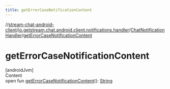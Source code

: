 ```yaml
---
title: getErrorCaseNotificationContent
---
```

//[stream-chat-android-client](../../../index.md)/[io.getstream.chat.android.client.notifications.handler](../index.md)/[ChatNotificationHandler](index.md)/[getErrorCaseNotificationContent](getErrorCaseNotificationContent.md)



# getErrorCaseNotificationContent  
[androidJvm]  
Content  
open fun [getErrorCaseNotificationContent](getErrorCaseNotificationContent.md)(): [String](https://kotlinlang.org/api/latest/jvm/stdlib/kotlin/-string/index.html)  



